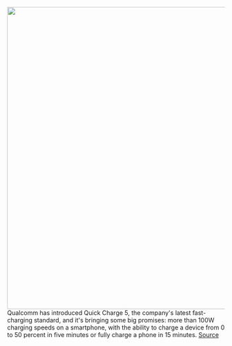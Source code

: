 <img src='https://cdn.vox-cdn.com/uploads/chorus_asset/file/11490453/a-01.0.png' width='700px' /><br/>
Qualcomm has introduced Quick Charge 5, the company's latest fast-charging standard, and it's bringing some big promises: more than 100W charging speeds on a smartphone, with the ability to charge a device from 0 to 50 percent in five minutes or fully charge a phone in 15 minutes.
<a href='https://www.theverge.com/circuitbreaker/2020/7/27/21340587/qualcomm-quick-charge-5-standard-usb-c-pd-pps-battery-fast-phones'> Source <a/>